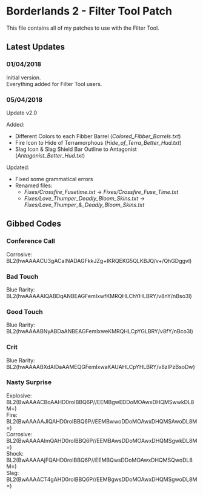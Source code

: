 # Borderlands 2 - Filter Tool Patch

This file contains all of my patches to use with the Filter Tool.  


## Latest Updates

### 01/04/2018

Initial version.  
Everything added for Filter Tool users.  

### 05/04/2018

Update v2.0

Added:
* Different Colors to each Fibber Barrel			(*Colored_Fibber_Barrels.txt*)
* Fire Icon to Hide of Terramorphous				(*Hide_of_Terra_Better_Hud.txt*)
* Slag Icon & Slag Shield Bar Outline to Antagonist	(*Antagonist_Better_Hud.txt*)

Updated:
* Fixed some grammatical errors
* Renamed files:
	- *Fixes/Crossfire_Fusetime.txt* -> *Fixes/Crossfire_Fuse_Time.txt*
	- *Fixes/Love_Thumper_Deadly_Bloom_Skins.txt* -> *Fixes/Love_Thumper_&_Deadly_Bloom_Skins.txt*


## Gibbed Codes

### Conference Call
Corrosive:		BL2(hwAAAACU3gACaINADAGFkkJZg+IKRQEKG5QLKBJQ/v+/QhGDggvl)  

### Bad Touch
Blue Rarity:	BL2(hwAAAAAIQABDqANBEAGFemIxwfKMRQHLChYHLBRY/v8nY/nBso3l)  

### Good Touch
Blue Rarity:	BL2(hwAAAABNyABDaANBEAGFemIxweKMRQHLCpYGLBRY/v8fY/nBco3l)  

### Crit
Blue Rarity:	BL2(hwAAAABXdAlDaAAMEQGFemIxwaKAUAHLCpYHLBRY/v8zIPzBsoDw)  

### Nasty Surprise
Explosive:		BL2(BwAAAACBoAAHD0roIBBQ6P//EEMBgwEDDoMOAwxDHQMSwwkDL8M=)  
Fire:			BL2(BwAAAAAJlQAHD0roIBBQ6P//EEMBwwoDDoMOAwxDHQMSAwoDL8M=)  
Corrosive:		BL2(BwAAAAAlmQAHD0roIBBQ6P//EEMBAwsDDoMOAwxDHQMSgwkDL8M=)  
Shock:			BL2(BwAAAAAjFQAHD0roIBBQ6P//EEMBQwsDDoMOAwxDHQMSQwoDL8M=)  
Slag:			BL2(BwAAAACT4gAHD0roIBBQ6P//EEMBgwsDDoMOAwxDHQMSgwoDL8M=)  
